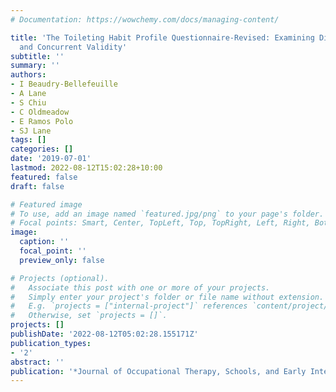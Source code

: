 ```yaml
---
# Documentation: https://wowchemy.com/docs/managing-content/

title: 'The Toileting Habit Profile Questionnaire-Revised: Examining Discriminative
  and Concurrent Validity'
subtitle: ''
summary: ''
authors:
- I Beaudry-Bellefeuille
- A Lane
- S Chiu
- C Oldmeadow
- E Ramos Polo
- SJ Lane
tags: []
categories: []
date: '2019-07-01'
lastmod: 2022-08-12T15:02:28+10:00
featured: false
draft: false

# Featured image
# To use, add an image named `featured.jpg/png` to your page's folder.
# Focal points: Smart, Center, TopLeft, Top, TopRight, Left, Right, BottomLeft, Bottom, BottomRight.
image:
  caption: ''
  focal_point: ''
  preview_only: false

# Projects (optional).
#   Associate this post with one or more of your projects.
#   Simply enter your project's folder or file name without extension.
#   E.g. `projects = ["internal-project"]` references `content/project/deep-learning/index.md`.
#   Otherwise, set `projects = []`.
projects: []
publishDate: '2022-08-12T05:02:28.155171Z'
publication_types:
- '2'
abstract: ''
publication: '*Journal of Occupational Therapy, Schools, and Early Intervention*'
---
```

